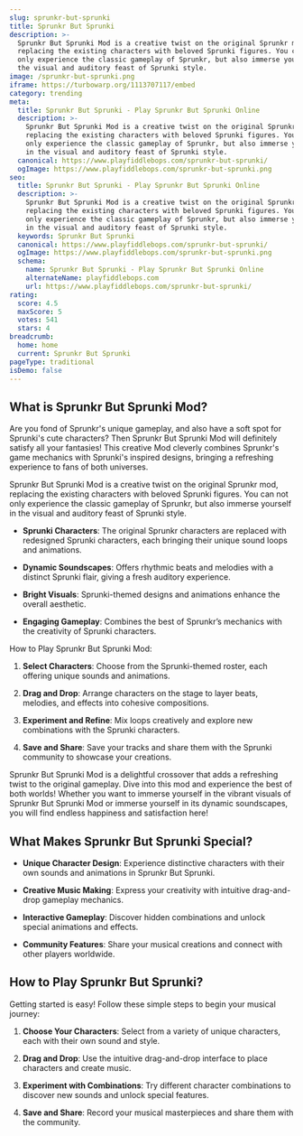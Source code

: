 ```yaml
---
slug: sprunkr-but-sprunki
title: Sprunkr But Sprunki
description: >-
  Sprunkr But Sprunki Mod is a creative twist on the original Sprunkr mod,
  replacing the existing characters with beloved Sprunki figures. You can not
  only experience the classic gameplay of Sprunkr, but also immerse yourself in
  the visual and auditory feast of Sprunki style.
image: /sprunkr-but-sprunki.png
iframe: https://turbowarp.org/1113707117/embed
category: trending
meta:
  title: Sprunkr But Sprunki - Play Sprunkr But Sprunki Online
  description: >-
    Sprunkr But Sprunki Mod is a creative twist on the original Sprunkr mod,
    replacing the existing characters with beloved Sprunki figures. You can not
    only experience the classic gameplay of Sprunkr, but also immerse yourself
    in the visual and auditory feast of Sprunki style.
  canonical: https://www.playfiddlebops.com/sprunkr-but-sprunki/
  ogImage: https://www.playfiddlebops.com/sprunkr-but-sprunki.png
seo:
  title: Sprunkr But Sprunki - Play Sprunkr But Sprunki Online
  description: >-
    Sprunkr But Sprunki Mod is a creative twist on the original Sprunkr mod,
    replacing the existing characters with beloved Sprunki figures. You can not
    only experience the classic gameplay of Sprunkr, but also immerse yourself
    in the visual and auditory feast of Sprunki style.
  keywords: Sprunkr But Sprunki
  canonical: https://www.playfiddlebops.com/sprunkr-but-sprunki/
  ogImage: https://www.playfiddlebops.com/sprunkr-but-sprunki.png
  schema:
    name: Sprunkr But Sprunki - Play Sprunkr But Sprunki Online
    alternateName: playfiddlebops.com
    url: https://www.playfiddlebops.com/sprunkr-but-sprunki/
rating:
  score: 4.5
  maxScore: 5
  votes: 541
  stars: 4
breadcrumb:
  home: home
  current: Sprunkr But Sprunki
pageType: traditional
isDemo: false
---
```


## What is Sprunkr But Sprunki Mod?

Are you fond of Sprunkr's unique gameplay, and also have a soft spot for Sprunki's cute characters? Then Sprunkr But Sprunki Mod will definitely satisfy all your fantasies! This creative Mod cleverly combines Sprunkr's game mechanics with Sprunki's inspired designs, bringing a refreshing experience to fans of both universes.

Sprunkr But Sprunki Mod is a creative twist on the original Sprunkr mod, replacing the existing characters with beloved Sprunki figures. You can not only experience the classic gameplay of Sprunkr, but also immerse yourself in the visual and auditory feast of Sprunki style.

- **Sprunki Characters**: The original Sprunkr characters are replaced with redesigned Sprunki characters, each bringing their unique sound loops and animations.

- **Dynamic Soundscapes**: Offers rhythmic beats and melodies with a distinct Sprunki flair, giving a fresh auditory experience.

- **Bright Visuals**: Sprunki-themed designs and animations enhance the overall aesthetic.

- **Engaging Gameplay**: Combines the best of Sprunkr’s mechanics with the creativity of Sprunki characters.

How to Play Sprunkr But Sprunki Mod:

1. **Select Characters**: Choose from the Sprunki-themed roster, each offering unique sounds and animations.

1. **Drag and Drop**: Arrange characters on the stage to layer beats, melodies, and effects into cohesive compositions.

1. **Experiment and Refine**: Mix loops creatively and explore new combinations with the Sprunki characters.

1. **Save and Share**: Save your tracks and share them with the Sprunki community to showcase your creations.

Sprunkr But Sprunki Mod is a delightful crossover that adds a refreshing twist to the original gameplay. Dive into this mod and experience the best of both worlds! Whether you want to immerse yourself in the vibrant visuals of Sprunkr But Sprunki Mod or immerse yourself in its dynamic soundscapes, you will find endless happiness and satisfaction here!

## What Makes Sprunkr But Sprunki Special?

- **Unique Character Design**: Experience distinctive characters with their own sounds and animations in Sprunkr But Sprunki.

- **Creative Music Making**: Express your creativity with intuitive drag-and-drop gameplay mechanics.

- **Interactive Gameplay**: Discover hidden combinations and unlock special animations and effects.

- **Community Features**: Share your musical creations and connect with other players worldwide.

## How to Play Sprunkr But Sprunki?

Getting started is easy! Follow these simple steps to begin your musical journey:

1. **Choose Your Characters**: Select from a variety of unique characters, each with their own sound and style.

1. **Drag and Drop**: Use the intuitive drag-and-drop interface to place characters and create music.

1. **Experiment with Combinations**: Try different character combinations to discover new sounds and unlock special features.

1. **Save and Share**: Record your musical masterpieces and share them with the community.
